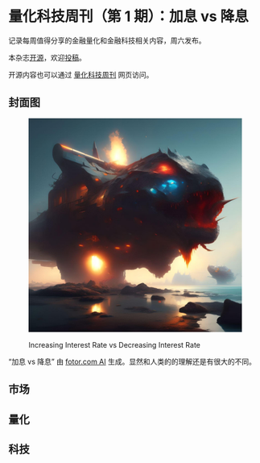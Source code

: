 # 量化科技周刊（第 1 期）：加息 vs 降息

记录每周值得分享的金融量化和金融科技相关内容，周六发布。

本杂志[开源](https://github.com/Midtown-Innovation/quantech-weekly.git)，欢迎[投稿](https://github.com/Midtown-Innovation/quantech-weekly/issues)。

开源内容也可以通过 [量化科技周刊](https://midtown.gitbook.io/quantech-weekly) 网页访问。

## 封面图

<figure><img src="../.gitbook/assets/fotor-ai-20230617134251-interest-rate.jpeg" alt=""><figcaption><p>Increasing Interest Rate vs Decreasing Interest Rate</p></figcaption></figure>

“加息 vs 降息” 由 [fotor.com AI](https://www.fotor.com/) 生成。显然和人类的的理解还是有很大的不同。

## 市场



## 量化



## 科技



